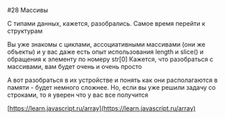 #28 Массивы

С типами данных, кажется, разобрались. 
Самое время перейти к структурам

Вы уже знакомы с циклами, ассоциативными массивами (они же объекты) и у вас даже есть опыт использования length и slice() и обращения к элементу по номеру str[0]
Кажется, что разобраться с массивами, вам будет очень и очень просто 

А вот разобраться в их устройстве и понять как они располагаются в памяти - будет немного сложнее. Но, если вы уже решили задачу со строками, то я уверен что у вас все получится 

[https://learn.javascript.ru/array](https://learn.javascript.ru/array)